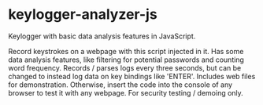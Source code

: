 # keylogger-analyzer-js
Keylogger with basic data analysis features in JavaScript. 

Record keystrokes on a webpage with this script injected in it. Has some data analysis features, like filtering for potential passwords and counting word frequency. Records / parses logs every three seconds, but can be changed to instead log data on key bindings like 'ENTER'. Includes web files for demonstration. Otherwise, insert the code into the console of any browser to test it with any webpage. For security testing / demoing only.

